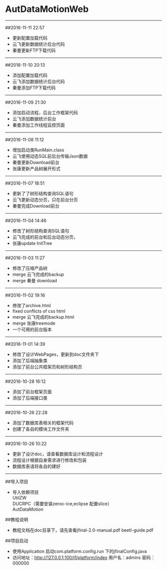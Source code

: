 
# AutDataMotionWeb

--------------------------------  
##2016-11-11 22:57  
* 更新配置加载代码
* 云飞更新数据统计后台代码
* 秦曼更新FTP下载代码

--------------------------------  
##2016-11-10 20:13  
* 添加配置加载代码
* 云飞添加数据统计后台代码
* 秦曼添加FTP下载代码

--------------------------------  
##2016-11-09 21:30  
* 添加启动流程，后台工作框架代码
* 云飞添加数据统计前台
* 秦曼添加工作线程监控页面

--------------------------------  
##2016-11-08 11:12  
* 增加启动类RunMain.class
* 云飞使用动态SQL前后台传输Json数据
* 秦曼更新Download前台
* 张康更新产品树展开形式

--------------------------------  
##2016-11-07 18:51  
* 更新了了树形结构查询SQL语句
* 云飞更新动态分页，只在前台分页
* 秦曼完成Download前台

--------------------------------  
##2016-11-04 14:46  
* 修改了树形结构查询SQL语句
* 云飞完成的前台和后台动态分页，
* 张康update InitTree

--------------------------------  
##2016-11-03 11:27  
* 修改了压缩产品树
* merge 云飞完成的backup
* merge 秦曼 download

--------------------------------  
##2016-11-02 19:16  
* 修改了archive.html
* fixed conflicts of css html
* merge 云飞完成的backup.html
* merge 张康treemode
* 一个可用的前台版本

--------------------------------  
##2016-11-01 14:39  
* 修改了设计WebPages，更新到doc文件夹下
* 添加了后端抽象类
* 添加了前台公共框架页和树形结构页

--------------------------------  
##2016-10-28 16:12  
* 添加了前台框架页面
* 添加了后端接口类

--------------------------------  
##2016-10-26 22:28  
* 添加了数据库表相关的框架代码
* 创建了各自的模块工作文件夹

--------------------------------  
##2016-10-26 10:22
* 更新了设计doc，请查看数据库设计和流程设计
* 流程设计根据自身需求进行修改和包装
* 数据库表请将各自的建好

---------------------------------
##导入项目  
* 导入依赖项目  
UtilZW  
DUCRPC（需要安装zeroc-ice,eclipse 配置slice）  
AutDataMotion  

##教程说明
* 教程文档在doc目录下，请先查看jfinal-2.0-manual.pdf beetl-guide.pdf  

##项目启动
* 使用Application 启动com.platform.config.run 下的jfinalConfig.java
* 访问地址：http://127.0.0.1:100/jf/platform/index 用户名：admins 密码：000000